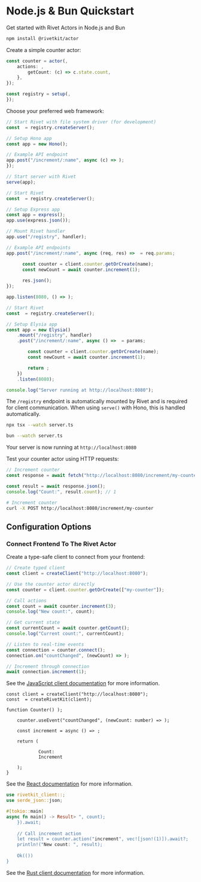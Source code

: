 # Node.js & Bun Quickstart

Get started with Rivet Actors in Node.js and Bun

```sh
npm install @rivetkit/actor
```

Create a simple counter actor:

```ts }
const counter = actor(,
	actions: ,
		getCount: (c) => c.state.count,
	},
});

const registry = setup(,
});
```

Choose your preferred web framework:

```ts }
// Start Rivet with file system driver (for development)
const  = registry.createServer();

// Setup Hono app
const app = new Hono();

// Example API endpoint
app.post("/increment/:name", async (c) => );
});

// Start server with Rivet
serve(app);
```

```ts }
// Start Rivet
const  = registry.createServer();

// Setup Express app
const app = express();
app.use(express.json());

// Mount Rivet handler
app.use("/registry", handler);

// Example API endpoints
app.post("/increment/:name", async (req, res) =>  = req.params;

      const counter = client.counter.getOrCreate(name);
      const newCount = await counter.increment(1);
      
      res.json();
});

app.listen(8080, () => );
```

```ts }
// Start Rivet
const  = registry.createServer();

// Setup Elysia app
const app = new Elysia()
	.mount("/registry", handler)
	.post("/increment/:name", async () =>  = params;

		const counter = client.counter.getOrCreate(name);
		const newCount = await counter.increment(1);

		return ;
	})
	.listen(8080);

console.log("Server running at http://localhost:8080");
```

The `/registry` endpoint is automatically mounted by Rivet and is required for client communication. When using `serve()` with Hono, this is handled automatically.

```sh }
npx tsx --watch server.ts
```

```sh }
bun --watch server.ts
```

Your server is now running at `http://localhost:8080`

Test your counter actor using HTTP requests:

```ts }
// Increment counter
const response = await fetch("http://localhost:8080/increment/my-counter", );

const result = await response.json();
console.log("Count:", result.count); // 1
```

```sh curl
# Increment counter
curl -X POST http://localhost:8080/increment/my-counter
```

## Configuration Options

### Connect Frontend To The Rivet Actor

Create a type-safe client to connect from your frontend:

```ts }
// Create typed client
const client = createClient("http://localhost:8080");

// Use the counter actor directly
const counter = client.counter.getOrCreate(["my-counter"]);

// Call actions
const count = await counter.increment(3);
console.log("New count:", count);

// Get current state
const currentCount = await counter.getCount();
console.log("Current count:", currentCount);

// Listen to real-time events
const connection = counter.connect();
connection.on("countChanged", (newCount) => );

// Increment through connection
await connection.increment(1);
```

See the [JavaScript client documentation](/clients/javascript) for more information.

```tsx }
const client = createClient("http://localhost:8080");
const  = createRivetKit(client);

function Counter() );

	counter.useEvent("countChanged", (newCount: number) => );

	const increment = async () => ;

	return (
		
			Count: 
			Increment
		
	);
}
```

See the [React documentation](/clients/react) for more information.

```rust }
use rivetkit_client::;
use serde_json::json;

#[tokio::main]
async fn main() -> Result> ", count);
    }).await;
    
    // Call increment action
    let result = counter.action("increment", vec![json!(1)]).await?;
    println!("New count: ", result);
    
    Ok(())
}
```

See the [Rust client documentation](/clients/rust) for more information.